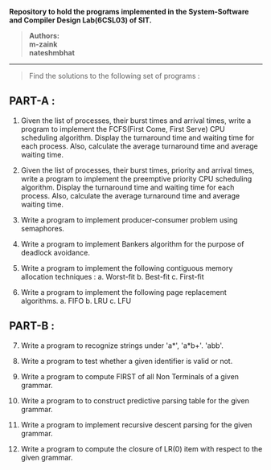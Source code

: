 **Repository to hold the programs implemented in the System-Software and Compiler Design Lab(6CSL03) of SIT.**  
>**Authors:**  
>**m-zaink**  
>**nateshmbhat**
---
> Find the solutions to the following set of programs :

## PART-A : 
1. Given the list of processes, their burst times and arrival times, write a program to implement the FCFS(First Come, First Serve)
CPU scheduling algorithm. Display the turnaround time and waiting time for each process. Also, calculate the average turnaround time
and average waiting time.  

2. Given the list of processes, their burst times, priority and arrival times, write a program to implement the preemptive priority
CPU scheduling algorithm. Display the turnaround time and waiting time for each process. Also, calculate the average turnaround time
and average waiting time.  

3. Write a program to implement producer-consumer problem using semaphores.  

4. Write a program to implement Bankers algorithm for the purpose of deadlock avoidance.  

5. Write a program to implement the following contiguous memory allocation techniques : 
    a. Worst-fit
    b. Best-fit
    c. First-fit  

6. Write a program to implement the following page replacement algorithms.
    a. FIFO
    b. LRU
    c. LFU  

## PART-B :  

7. Write a program to recognize strings under 'a*', 'a*b+'. 'abb'.  

8. Write a program to test whether a given identifier is valid or not.  

9. Write a program to compute FIRST of all Non Terminals of a given grammar.  

10. Write a program to to construct predictive parsing table for the given grammar.  

11. Write a program to implement recursive descent parsing for the given grammar.  

12. Write a program to compute the closure of LR(0) item with respect to the given grammar.  
